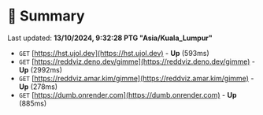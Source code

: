 # 📖 Summary
Last updated: **13/10/2024, 9:32:28 PTG "Asia/Kuala_Lumpur"**

- `GET` [https://hst.ujol.dev](https://hst.ujol.dev) - **Up** (593ms)
- `GET` [https://reddviz.deno.dev/gimme](https://reddviz.deno.dev/gimme) - **Up** (2992ms)
- `GET` [https://reddviz.amar.kim/gimme](https://reddviz.amar.kim/gimme) - **Up** (278ms)
- `GET` [https://dumb.onrender.com](https://dumb.onrender.com) - **Up** (885ms)
